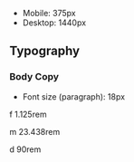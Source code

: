 



- Mobile: 375px
- Desktop: 1440px


## Typography

### Body Copy

- Font size (paragraph): 18px

f 1.125rem


m 23.438rem

d 90rem

